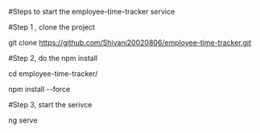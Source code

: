 #Steps to start the employee-time-tracker service

#Step 1 , clone the project

git clone https://github.com/Shivani20020806/employee-time-tracker.git

#Step 2, do the npm install

cd employee-time-tracker/

npm install --force

#Step 3, start the serivce

ng serve
